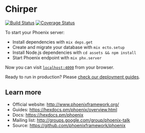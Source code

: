 # Chirper
[![Build Status](https://semaphoreci.com/api/v1/maneeshbabu/chirper/branches/master/shields_badge.svg)](https://semaphoreci.com/maneeshbabu/chirper)
[![Coverage Status](https://coveralls.io/repos/github/maneeshbabu/chirper/badge.svg?branch=blog)](https://coveralls.io/github/maneeshbabu/chirper)

To start your Phoenix server:

  * Install dependencies with `mix deps.get`
  * Create and migrate your database with `mix ecto.setup`
  * Install Node.js dependencies with `cd assets && npm install`
  * Start Phoenix endpoint with `mix phx.server`

Now you can visit [`localhost:4000`](http://localhost:4000) from your browser.

Ready to run in production? Please [check our deployment guides](https://hexdocs.pm/phoenix/deployment.html).

## Learn more

  * Official website: http://www.phoenixframework.org/
  * Guides: https://hexdocs.pm/phoenix/overview.html
  * Docs: https://hexdocs.pm/phoenix
  * Mailing list: http://groups.google.com/group/phoenix-talk
  * Source: https://github.com/phoenixframework/phoenix
